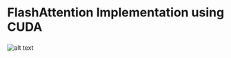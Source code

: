 # FlashAttention Implementation using CUDA
### 
![alt text](https://github.com/kylekim00/Easy_Tensor/blob/main/PPT/1.JPG?raw=true)
